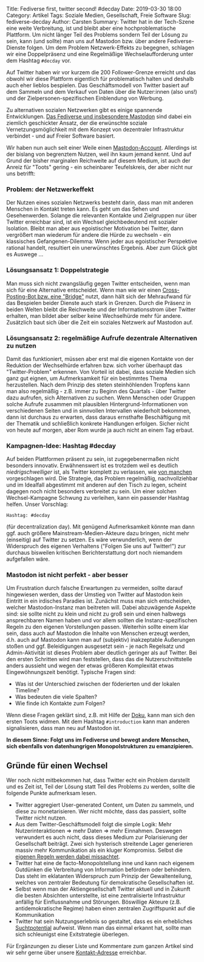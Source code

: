 Title: Fediverse first, twitter second! #decday
Date: 2019-03-30 18:00
Category: Artikel
Tags: Soziale Medien, Gesellschaft, Freie Software
Slug: fediverse-decday
Author: Carsten
Summary: Twitter hat in der Tech-Szene eine weite Verbreitung, ist und bleibt aber eine hochproblematische Plattform. Um nicht länger Teil des Problems sondern Teil der Lösung zu sein, kann (und sollte) man uns auf Mastodon bzw. über andere Fediverse-Dienste folgen. Um dem Problem Netzwerk-Effekts zu begegnen, schlagen wir eine Doppelpräsenz und eine Regelmäßige Wechselaufforderung unter dem Hashtag `#decday` vor.


Auf Twitter haben wir vor kurzem die 200 Follower-Grenze erreicht und das obwohl wir diese Plattform eigentlich für problematisch halten und deshalb auch eher lieblos bespielen. Das Geschäftsmodell von Twitter basiert auf dem Sammeln und dem Verkauf von Daten über die Nutzer:innen (also uns!) und der Zielpersonen-spezifischen Einblendung von Werbung.


Zu alternativen sozialen Netzwerken gibt es einige spannende Entwicklungen. [Das Fediverse und insbesondere Mastodon](https://digitalcourage.de/blog/2018/social-media-alternativen-leicht-gemacht) sind dabei ein ziemlich geschickter Ansatz, der die erwünschte soziale Vernetzungsmöglichkeit mit dem Konzept von dezentraler Infrastruktur verbindet - und auf Freier Software basiert.


Wir haben nun auch seit einer Weile einen [Mastodon-Account](https://social.tchncs.de/@fsfwdresden). Allerdings ist der bislang von begrenztem Nutzen, weil ihn kaum jemand kennt. Und auf Grund der bisher marginalen Reichweite auf diesem Medium, ist auch der Anreiz für "Toots" gering - ein scheinbarer Teufelskreis, der aber nicht nur uns betrifft:


### Problem: der Netzwerkeffekt
Der Nutzen eines sozialen Netzwerks besteht darin, dass man mit anderen Menschen in Kontakt treten kann. Es geht um das Sehen und Gesehenwerden. Solange die relevanten Kontakte und Zielgruppen nur über Twitter erreichbar sind, ist ein Wechsel gleichbedeutend mit sozialer Isolation. Bleibt man aber aus egoistischer Motivation bei Twitter, dann vergrößert man wiederum für andere die Hürde zu wechseln - ein klassisches Gefangenen-Dilemma: Wenn jeder aus egoistischer Perspektive rational handelt, resultiert ein unerwünschtes Ergebnis. Aber zum Glück gibt es Auswege ...

### Lösungsansatz 1: Doppelstrategie
Man muss sich nicht zwangsläufig gegen Twitter entscheiden, wenn man sich für eine Alternative entscheidet. Wenn man wie wir einen [Cross-Posting-Bot bzw. eine "Bridge"](https://github.com/tootsuite/documentation/blob/master/Using-Mastodon/Apps.md#bridges-fromto-other-platforms) nutzt, dann hält sich der Mehraufwand für das Bespielen beider Dienste auch stark in Grenzen. Durch die Präsenz in beiden Welten bleibt die Reichweite und der Informationsstrom über Twitter erhalten, man bildet aber selber keine Wechselhürde mehr für andere. Zusätzlich baut sich über die Zeit ein soziales Netzwerk auf Mastodon auf.

### Lösungsansatz 2: regelmäßige Aufrufe dezentrale Alternativen zu nutzen
Damit das funktioniert, müssen aber erst mal die eigenen Kontakte von der Reduktion der Wechselhürde erfahren bzw. sich vorher überhaupt das "Twitter-Problem" erkennen. Von Vorteil ist dabei, dass soziale Medien sich ganz gut eignen, um Aufmerksamkeit für ein bestimmtes Thema herzustellen. Nach dem Prinzip des steten steinhöhlenden Tropfens kann man also regelmäßig - z.B. immer zu Beginn des Quartals - über Twitter dazu aufrufen, sich Alternativen zu suchen. Wenn Menschen oder Gruppen solche Aufrufe zusammen mit plausiblen Hintergrund-Informationen von verschiedenen Seiten und in sinnvollen Intervallen wiederholt bekommen, dann ist durchaus zu erwarten, dass daraus ernsthafte Beschäftigung mit der Thematik und schließlich konkrete Handlungen erfolgen. Sicher nicht von heute auf morgen, aber Rom wurde ja auch nicht an einem Tag erbaut.

### Kampagnen-Idee: Hashtag #decday
Auf beiden Plattformen präsent zu sein, ist zugegebenermaßen nicht besonders innovativ. Erwähnenswert ist es trotzdem weil es deutlich *niedrigschwelliger* ist, als Twitter komplett zu verlassen, wie [von manchen](https://medium.com/@hanawalt/heres-why-you-should-delete-your-twitter-account-friday-august-17th-e6ac5c60ea) vorgeschlagen wird. Die Strategie, das Problem regelmäßig, nachvollziehbar und im Idealfall abgestimmt mit anderen auf den Tisch zu legen, scheint dagegen noch nicht besonders verbreitet zu sein. Um einer solchen Wechsel-Kampagne Schwung zu verleihen, kann ein passender Hashtag helfen. Unser Vorschlag:

    Hashtag: #decday

(für decentralization day). Mit genügend Aufmerksamkeit könnte man dann ggf. auch größere Mainstream-Medien-Akteure dazu bringen, nicht mehr (einseitig) auf Twitter zu setzen. Es wäre verwunderlich, wenn der Widerspruch des eigenen Verhaltens ("Folgen Sie uns auf Twitter!") zur durchaus bisweilen kritischen Berichterstattung dort noch niemandem aufgefallen wäre.


### Mastodon ist nicht perfekt - aber besser
Um Frustration durch falsche Erwartungen zu vermeiden, sollte darauf hingewiesen werden, dass der Umstieg von Twitter auf Mastodon kein Eintritt in ein irdisches Paradies ist.
Zunächst muss man sich entscheiden, welcher Mastodon-Instanz man beitreten will. Dabei abzuwägende Aspekte sind: sie sollte nicht zu klein und nicht zu groß sein und einen halbwegs ansprechbaren Namen haben und vor allem sollten die Instanz-spezifischen Regeln zu den eigenen Vorstellungen passen. Weiterhin sollte einem klar sein, dass auch auf Mastodon die Inhalte von Menschen erzeugt werden, d.h. auch auf Mastodon kann man auf (subjektiv) inakzeptable Äußerungen stoßen und ggf. Beleidigungen ausgesetzt sein - je nach Regelsatz und Admin-Aktivität ist dieses Problem aber deutlich geringer als auf Twitter. Bei den ersten Schritten wird man feststellen, dass das die Nutzerschnittstelle anders aussieht und wegen der etwas größeren Komplexität etwas Eingewöhnungszeit benötigt. Typische Fragen sind:

- Was ist der Unterschied zwischen der föderierten und der lokalen Timeline?
- Was bedeuten die viele Spalten?
- Wie finde ich Kontakte zum Folgen?

Wenn diese Fragen geklärt sind, z.B. mit Hilfe der [Doku](https://docs.joinmastodon.org/usage/decentralization/), kann man sich den ersten Toots widmen. Mit dem Hashtag `#introduction` kann man anderen signalisieren, dass man neu auf Mastodon ist.

**In diesem Sinne: Folgt uns im Fediverse und bewegt andere Menschen, sich ebenfalls von datenhungrigen Monopolstrukturen zu emanzipieren.**


## Gründe für einen Wechsel

Wer noch nicht mitbekommen hat, dass Twitter echt ein Problem darstellt und es Zeit ist, Teil der Lösung statt Teil des Problems zu werden, sollte die folgende Punkte aufmerksam lesen.

- Twitter aggregiert User-generated Content, um Daten zu sammeln, und diese zu monetarisieren. Wer nicht möchte, dass das passiert, sollte Twitter nicht nutzen.
- Aus dem Twitter-Geschäftsmodell folgt die simple Logik: Mehr Nutzerinteraktionen ⇒ mehr Daten ⇒ mehr Einnahmen. Deswegen verwundert es auch nicht, dass dieses Medium zur Polarisierung der Gesellschaft beiträgt. Zwei sich hysterisch streitende Lager generieren massiv mehr Kommunikation als ein kluger Kompromiss.
Selbst die [eigenen Regeln werden dabei missachtet](https://medium.com/@hanawalt/heres-why-you-should-delete-your-twitter-account-friday-august-17th-e6ac5c60ea).
- Twitter hat eine de facto-Monopolstellung inne und kann nach eigenem Gutdünken die Verbreitung von Information befördern oder behindern. Das steht im eklatanten Widerspruch zum Prinzip der Gewaltenteilung, welches von zentraler Bedeutung für demokratische Gesellschaften ist.
- Selbst wenn man der Aktiengesellschaft Twitter aktuell und in Zukunft die besten Absichten unterstellte, ist eine zentralisierte Infrastruktur anfällig für Einflussnahme und Störungen. Böswillige Akteure (z.B. antidemokratische Regime) haben einen zentralen Zugriffspunkt auf die Kommunikation
- Twitter hat sein Nutzungserlebnis so gestaltet, dass es ein erhebliches [Suchtpotential](https://www.newstatesman.com/science-tech/social-media/2017/04/mastodonsocial-why-does-every-new-twitter-fail) aufweist. Wenn man das einmal erkannt hat, sollte man sich schleunigst eine Exitstrategie überlegen.


Für Ergänzungen zu dieser Liste und Kommentare zum ganzen Artikel sind wir sehr gerne über unsere [Kontakt-Adresse](https://fsfw-dresden.de/#kontakt) erreichbar.
